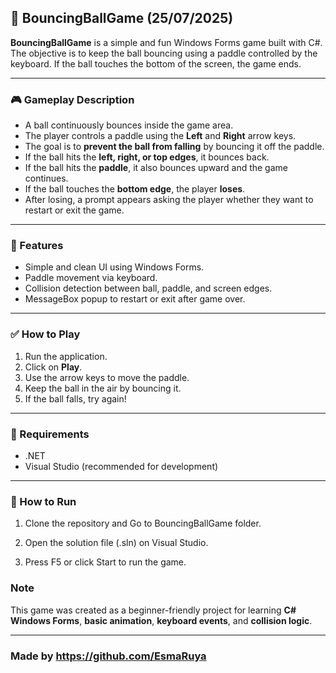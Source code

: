 ## 🏀 BouncingBallGame (25/07/2025)

**BouncingBallGame** is a simple and fun Windows Forms game built with C#. The objective is to keep the ball bouncing using a paddle controlled by the keyboard. If the ball touches the bottom of the screen, the game ends.

---

### 🎮 Gameplay Description

- A ball continuously bounces inside the game area.
- The player controls a paddle using the **Left** and **Right** arrow keys.
- The goal is to **prevent the ball from falling** by bouncing it off the paddle.
- If the ball hits the **left, right, or top edges**, it bounces back.
- If the ball hits the **paddle**, it also bounces upward and the game continues.
- If the ball touches the **bottom edge**, the player **loses**.
- After losing, a prompt appears asking the player whether they want to restart or exit the game.

---

### 🧱 Features

- Simple and clean UI using Windows Forms.
- Paddle movement via keyboard.
- Collision detection between ball, paddle, and screen edges.
- MessageBox popup to restart or exit after game over.

---

### ✅ How to Play

1. Run the application.
2. Click on **Play**.
3. Use the arrow keys to move the paddle.
4. Keep the ball in the air by bouncing it.
5. If the ball falls, try again!

---

### 🧾 Requirements

- .NET 
- Visual Studio (recommended for development)

---


### 🚀 How to Run

1. Clone the repository and Go to BouncingBallGame folder.

2. Open the solution file (.sln) on Visual Studio.

3. Press F5 or click Start to run the game.



### Note

This game was created as a beginner-friendly project for learning **C# Windows Forms**, **basic animation**, **keyboard events**, and **collision logic**.

---

### Made by https://github.com/EsmaRuya

